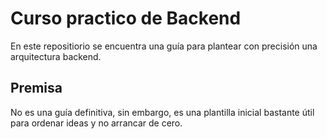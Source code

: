 # Curso practico de Backend

En este repositiorio se encuentra una guía para plantear con precisión una arquitectura backend. 

## Premisa
No es una guía definitiva, sin embargo, es una plantilla inicial bastante útil para ordenar ideas y no arrancar de cero.